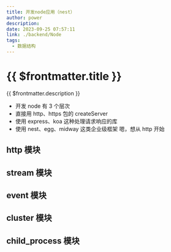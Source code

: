```yaml
---
title: 开发node应用（nest）
author: power
description:
date: 2023-09-25 07:57:11
link: ./backend/Node
tags:
  - 数据结构
---
```


# {{ $frontmatter.title }}

{{ $frontmatter.description }}

- 开发 node 有 3 个层次
- 直接用 http、https 包的 createServer
- 使用 express、koa 这种处理请求响应的库
- 使用 nest、egg、midway 这类企业级框架
  嗯，想从 http 开始

## http 模块

## stream 模块

## event 模块

## cluster 模块

## child_process 模块
